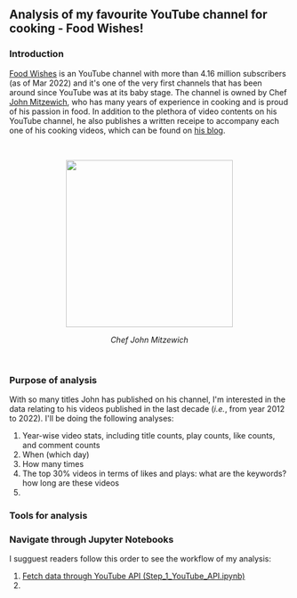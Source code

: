 ## Analysis of my favourite YouTube channel for cooking - Food Wishes!

### Introduction

[Food Wishes](https://www.youtube.com/c/foodwishes) is an YouTube channel with more than 4.16 million subscribers (as of Mar 2022) and it's one of the very first channels that has been around since YouTube was at its baby stage. The channel is owned by Chef [John Mitzewich](https://en.wikipedia.org/wiki/John_Mitzewich), who has many years of experience in cooking and is proud of his passion in food. In addition to the plethora of video contents on his YouTube channel, he also publishes a written receipe to accompany each one of his cooking videos, which can be found on [his blog](https://foodwishes.blogspot.com/).<p></br></p>



<p align="center">
  <img src="https://www.mashed.com/img/gallery/chef-john-tells-all-about-food-wishes-and-reveals-his-best-cooking-tips-exclusive/intro-1631109543.webp" , height=300px>
</p>
<p align="center">
  <em>Chef John Mitzewich</em>
</p><p></br></p>

### Purpose of analysis

With so many titles John has published on his channel, I'm interested in the data relating to his videos published in the last decade (*i.e.*, from year 2012 to 2022). I'll be doing the following analyses:

1. Year-wise video stats, including title counts, play counts, like counts, and comment counts
2. When (which day)
3. How many times 
4. The top 30% videos in terms of likes and plays: what are the keywords? how long are these videos
5. 


### Tools for analysis


### Navigate through Jupyter Notebooks

I sugguest readers follow this order to see the workflow of my analysis:

1. [Fetch data through YouTube API (Step_1_YouTube_API.ipynb)](https://github.com/wzhu221/YouTube_channel_analysis/blob/main/Step_1_YouTube_API.ipynb)
2. 
